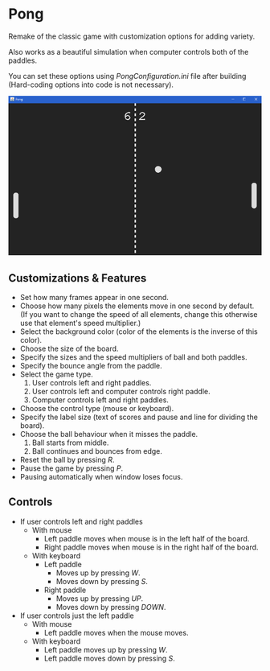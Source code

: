 # Pong

Remake of the classic game with customization options for adding variety.

Also works as a beautiful simulation when computer controls both of the paddles.

You can set these options using _PongConfiguration.ini_ file after building
(Hard-coding options into code is not necessary).

![ss](screenshots/ss.gif)

## Customizations & Features

* Set how many frames appear in one second.
* Choose how many pixels the elements move in one second by default.
(If you want to change the speed of all elements,
change this otherwise use that element's speed multiplier.)
* Select the background color (color of the elements is the inverse of this color).
* Choose the size of the board.
* Specify the sizes and the speed multipliers of ball and both paddles.
* Specify the bounce angle from the paddle.
* Select the game type.
  1. User controls left and right paddles.
  2. User controls left and computer controls right paddle.
  3. Computer controls left and right paddles.
* Choose the control type (mouse or keyboard).
* Specify the label size (text of scores and pause and line for dividing the board).
* Choose the ball behaviour when it misses the paddle.
  1. Ball starts from middle.
  2. Ball continues and bounces from edge.
* Reset the ball by pressing _R_.
* Pause the game by pressing _P_.
* Pausing automatically when window loses focus.

## Controls

* If user controls left and right paddles
  * With mouse
    * Left paddle moves when mouse is in the left half of the board.
    * Right paddle moves when mouse is in the right half of the board.
  * With keyboard
    * Left paddle
      * Moves up by pressing _W_.
      * Moves down by pressing _S_.
    * Right paddle
      * Moves up by pressing _UP_.
      * Moves down by pressing _DOWN_.
* If user controls just the left paddle
  * With mouse
    * Left paddle moves when the mouse moves.
  * With keyboard
    * Left paddle moves up by pressing _W_.
    * Left paddle moves down by pressing _S_.